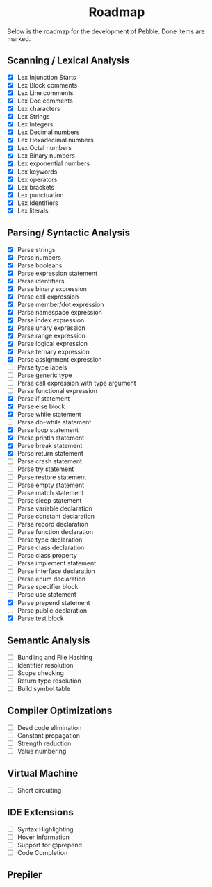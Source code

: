 <h1 align=center>Roadmap</h1>
Below is the roadmap for the development of Pebble. Done items are marked.

## Scanning / Lexical Analysis

-   [x] Lex Injunction Starts
-   [x] Lex Block comments
-   [x] Lex Line comments
-   [x] Lex Doc comments
-   [x] Lex characters
-   [x] Lex Strings
-   [x] Lex Integers
-   [x] Lex Decimal numbers
-   [x] Lex Hexadecimal numbers
-   [x] Lex Octal numbers
-   [x] Lex Binary numbers
-   [x] Lex exponential numbers
-   [x] Lex keywords
-   [x] Lex operators
-   [x] Lex brackets
-   [x] Lex punctuation
-   [x] Lex Identifiers
-   [x] Lex literals

## Parsing/ Syntactic Analysis

-   [x] Parse strings
-   [x] Parse numbers
-   [x] Parse booleans
-   [x] Parse expression statement
-   [x] Parse identifiers
-   [x] Parse binary expression
-   [x] Parse call expression
-   [x] Parse member/dot expression
-   [x] Parse namespace expression
-   [x] Parse index expression
-   [x] Parse unary expression
-   [x] Parse range expression
-   [x] Parse logical expression
-   [x] Parse ternary expression
-   [x] Parse assignment expression
-   [ ] Parse type labels
-   [ ] Parse generic type
-   [ ] Parse call expression with type argument
-   [ ] Parse functional expression
-   [x] Parse if statement
-   [x] Parse else block
-   [x] Parse while statement
-   [ ] Parse do-while statement
-   [x] Parse loop statement
-   [x] Parse println statement
-   [x] Parse break statement
-   [x] Parse return statement
-   [ ] Parse crash statement
-   [ ] Parse try statement
-   [ ] Parse restore statement
-   [ ] Parse empty statement
-   [ ] Parse match statement
-   [ ] Parse sleep statement
-   [ ] Parse variable declaration
-   [ ] Parse constant declaration
-   [ ] Parse record declaration
-   [ ] Parse function declaration
-   [ ] Parse type declaration
-   [ ] Parse class declaration
-   [ ] Parse class property
-   [ ] Parse implement statement
-   [ ] Parse interface declaration
-   [ ] Parse enum declaration
-   [ ] Parse specifier block
-   [ ] Parse use statement
-   [x] Parse prepend statement
-   [ ] Parse public declaration
-   [x] Parse test block

## Semantic Analysis

-   [ ] Bundling and File Hashing
-   [ ] Identifier resolution
-   [ ] Scope checking
-   [ ] Return type resolution
-   [ ] Build symbol table

## Compiler Optimizations

-   [ ] Dead code elimination
-   [ ] Constant propagation
-   [ ] Strength reduction
-   [ ] Value numbering

## Virtual Machine

-   [ ] Short circuiting

## IDE Extensions

-   [ ] Syntax Highlighting
-   [ ] Hover Information
-   [ ] Support for @prepend
-   [ ] Code Completion

## Prepiler
